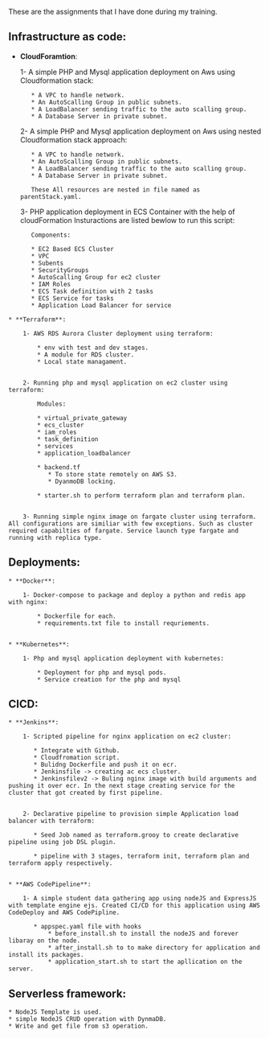 These are the assignments that I have done during my training.

## Infrastructure as code:
    
   * **CloudForamtion**:

        1-  A simple PHP and Mysql application deployment on Aws using Cloudformation stack:

            * A VPC to handle network.
            * An AutoScalling Group in public subnets.
            * A LoadBalancer sending traffic to the auto scalling group.
            * A Database Server in private subnet.

        2-  A simple PHP and Mysql application deployment on Aws using nested Cloudformation stack approach:

            * A VPC to handle network.
            * An AutoScalling Group in public subnets.
            * A LoadBalancer sending traffic to the auto scalling group.
            * A Database Server in private subnet.

            These All resources are nested in file named as parentStack.yaml.


        3- PHP application deployment in ECS Container with the help of cloudFormation
        Insturactions are listed bewlow to run this script:

            Components:

            * EC2 Based ECS Cluster
            * VPC
            * Subents
            * SecurityGroups 
            * AutoScalling Group for ec2 cluster
            * IAM Roles
            * ECS Task definition with 2 tasks
            * ECS Service for tasks
            * Application Load Balancer for service 


    * **Terraform**:
            
        1- AWS RDS Aurora Cluster deployment using terraform:

            * env with test and dev stages.
            * A module for RDS cluster.
            * Local state managament.


        2- Running php and mysql application on ec2 cluster using terraform:

            Modules:

            * virtual_private_gateway
            * ecs_cluster
            * iam_roles
            * task_definition
            * services
            * application_loadbalancer 

            * backend.tf
               * To store state remotely on AWS S3. 
               * DyanmoDB locking. 

            * starter.sh to perform terraform plan and terraform plan.


        3- Running simple nginx image on fargate cluster using terraform. All configurations are similiar with few exceptions. Such as cluster required capabilties of fargate. Service launch type fargate and running with replica type.


## Deployments:

    * **Docker**:

        1- Docker-compose to package and deploy a python and redis app with nginx:

            * Dockerfile for each.
            * requirements.txt file to install requriements.


    * **Kubernetes**:

        1- Php and mysql application deployment with kubernetes:

            * Deployment for php and mysql pods.
            * Service creation for the php and mysql


## CICD:

    * **Jenkins**:
       
        1- Scripted pipeline for nginx application on ec2 cluster:
           
           * Integrate with Github.
           * Cloudfromation script. 
           * Bulidng Dockerfile and push it on ecr.  
           * Jenkinsfile -> creating ac ecs cluster.
           * Jenkinsfilev2 -> Buling nginx image with build arguments and pushing it over ecr. In the next stage creating service for the cluster that got created by first pipeline.


        2- Declarative pipeline to provision simple Application load balancer with terraform:

           * Seed Job named as terraform.grooy to create declarative pipeline using job DSL plugin.

           * pipeline with 3 stages, terraform init, terraform plan and terraform apply respectively.
         

    * **AWS CodePipeline**:

        1- A simple student data gathering app using nodeJS and ExpressJS with template engine ejs. Created CI/CD for this application using AWS CodeDeploy and AWS CodePipline.  

           * appspec.yaml file with hooks     
               * before_install.sh to install the nodeJS and forever libaray on the node.
               * after_install.sh to to make directory for application and install its packages.
               * application_start.sh to start the apllication on the server.



## Serverless framework:
    
    * NodeJS Template is used.
    * simple NodeJS CRUD operation with DynmaDB.
    * Write and get file from s3 operation.